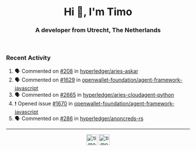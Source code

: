 <h1 align="center">Hi 👋, I'm Timo</h1>
<h3 align="center">A developer from Utrecht, The Netherlands</h3>
<br/>
<!-- https://github.com/rahuldkjain/github-profile-readme-generator --!>

<!--  <p align="left"><img src="https://github-readme-stats.vercel.app/api?username=timoglastra&show_icons=true&count_private=true&" alt="timoglastra" /></p> --!>

<!--
Github language stats
<p align="left"><img src="https://github-readme-stats.vercel.app/api/top-langs/?username=timoglastra&layout=compact" alt="timoglastra" /><p>
-->

<!-- Codestats language stats -->
<!-- <p align="left"><img src="https://codestats-readme.vercel.app/api/top-langs/?username=timoglastra&layout=compact&language_count=12" alt="timoglastra" /><p>    --!>
  
<h3>Recent Activity</h3>

<!--START_SECTION:activity-->
1. 🗣 Commented on [#208](https://github.com/hyperledger/aries-askar/issues/208#issuecomment-1855156634) in [hyperledger/aries-askar](https://github.com/hyperledger/aries-askar)
2. 🗣 Commented on [#1629](https://github.com/openwallet-foundation/agent-framework-javascript/pull/1629#issuecomment-1852272452) in [openwallet-foundation/agent-framework-javascript](https://github.com/openwallet-foundation/agent-framework-javascript)
3. 🗣 Commented on [#2665](https://github.com/hyperledger/aries-cloudagent-python/pull/2665#issuecomment-1851939344) in [hyperledger/aries-cloudagent-python](https://github.com/hyperledger/aries-cloudagent-python)
4. ❗ Opened issue [#1670](https://github.com/openwallet-foundation/agent-framework-javascript/issues/1670) in [openwallet-foundation/agent-framework-javascript](https://github.com/openwallet-foundation/agent-framework-javascript)
5. 🗣 Commented on [#286](https://github.com/hyperledger/anoncreds-rs/issues/286#issuecomment-1851154885) in [hyperledger/anoncreds-rs](https://github.com/hyperledger/anoncreds-rs)
<!--END_SECTION:activity-->

---

<p align="center">
<a href="https://twitter.com/timoglastra" target="blank"><img align="center" src="https://cdn.jsdelivr.net/npm/simple-icons@3.0.1/icons/twitter.svg" alt="timoglastra" height="30" width="30" /></a>
<a href="https://linkedin.com/in/timoglastra" target="blank"><img align="center" src="https://cdn.jsdelivr.net/npm/simple-icons@3.0.1/icons/linkedin.svg" alt="timoglastra" height="30" width="30" /></a>
</p>




